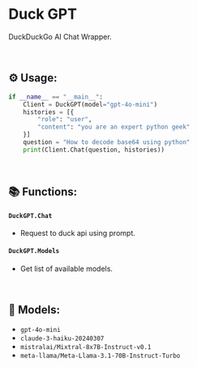 # Duck GPT
DuckDuckGo AI Chat Wrapper.

<br>

## ⚙️ Usage:
```python
if __name__ == "__main__":
    Client = DuckGPT(model="gpt-4o-mini")
    histories = [{
        "role": "user",
        "content": "you are an expert python geek"
    }]
    question = "How to decode base64 using python"
    print(Client.Chat(question, histories))
```

<br>

## 📚 Functions:
#### `DuckGPT.Chat`
- Request to duck api using prompt.
#### `DuckGPT.Models`
- Get list of available models.

<br>

## 📂 Models:
- `gpt-4o-mini`
- `claude-3-haiku-20240307`
- `mistralai/Mixtral-8x7B-Instruct-v0.1`
- `meta-llama/Meta-Llama-3.1-70B-Instruct-Turbo`
